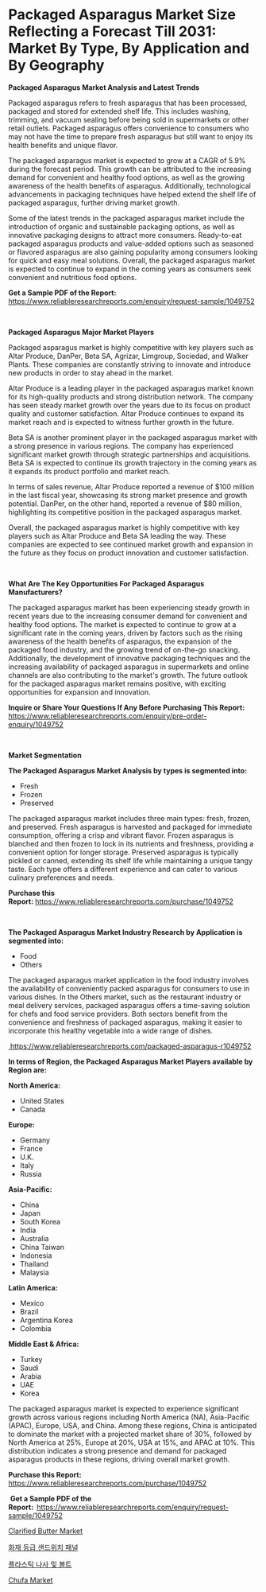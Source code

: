 <p><h1>Packaged Asparagus Market Size Reflecting a Forecast Till 2031: Market By Type, By Application and By Geography</h1></p><p><strong>Packaged Asparagus Market Analysis and Latest Trends</strong></p>
<p><p>Packaged asparagus refers to fresh asparagus that has been processed, packaged and stored for extended shelf life. This includes washing, trimming, and vacuum sealing before being sold in supermarkets or other retail outlets. Packaged asparagus offers convenience to consumers who may not have the time to prepare fresh asparagus but still want to enjoy its health benefits and unique flavor.</p><p>The packaged asparagus market is expected to grow at a CAGR of 5.9% during the forecast period. This growth can be attributed to the increasing demand for convenient and healthy food options, as well as the growing awareness of the health benefits of asparagus. Additionally, technological advancements in packaging techniques have helped extend the shelf life of packaged asparagus, further driving market growth.</p><p>Some of the latest trends in the packaged asparagus market include the introduction of organic and sustainable packaging options, as well as innovative packaging designs to attract more consumers. Ready-to-eat packaged asparagus products and value-added options such as seasoned or flavored asparagus are also gaining popularity among consumers looking for quick and easy meal solutions. Overall, the packaged asparagus market is expected to continue to expand in the coming years as consumers seek convenient and nutritious food options.</p></p>
<p><strong>Get a Sample PDF of the Report:&nbsp;</strong> <a href="https://www.reliableresearchreports.com/enquiry/request-sample/1049752">https://www.reliableresearchreports.com/enquiry/request-sample/1049752</a></p>
<p>&nbsp;</p>
<p><strong>Packaged Asparagus Major Market Players</strong></p>
<p><p>Packaged asparagus market is highly competitive with key players such as Altar Produce, DanPer, Beta SA, Agrizar, Limgroup, Sociedad, and Walker Plants. These companies are constantly striving to innovate and introduce new products in order to stay ahead in the market.</p><p>Altar Produce is a leading player in the packaged asparagus market known for its high-quality products and strong distribution network. The company has seen steady market growth over the years due to its focus on product quality and customer satisfaction. Altar Produce continues to expand its market reach and is expected to witness further growth in the future.</p><p>Beta SA is another prominent player in the packaged asparagus market with a strong presence in various regions. The company has experienced significant market growth through strategic partnerships and acquisitions. Beta SA is expected to continue its growth trajectory in the coming years as it expands its product portfolio and market reach.</p><p>In terms of sales revenue, Altar Produce reported a revenue of $100 million in the last fiscal year, showcasing its strong market presence and growth potential. DanPer, on the other hand, reported a revenue of $80 million, highlighting its competitive position in the packaged asparagus market.</p><p>Overall, the packaged asparagus market is highly competitive with key players such as Altar Produce and Beta SA leading the way. These companies are expected to see continued market growth and expansion in the future as they focus on product innovation and customer satisfaction.</p></p>
<p>&nbsp;</p>
<p><strong>What Are The Key Opportunities For Packaged Asparagus Manufacturers?</strong></p>
<p><p>The packaged asparagus market has been experiencing steady growth in recent years due to the increasing consumer demand for convenient and healthy food options. The market is expected to continue to grow at a significant rate in the coming years, driven by factors such as the rising awareness of the health benefits of asparagus, the expansion of the packaged food industry, and the growing trend of on-the-go snacking. Additionally, the development of innovative packaging techniques and the increasing availability of packaged asparagus in supermarkets and online channels are also contributing to the market's growth. The future outlook for the packaged asparagus market remains positive, with exciting opportunities for expansion and innovation.</p></p>
<p><strong>Inquire or Share Your Questions If Any Before Purchasing This Report:</strong> <a href="https://www.reliableresearchreports.com/enquiry/pre-order-enquiry/1049752">https://www.reliableresearchreports.com/enquiry/pre-order-enquiry/1049752</a></p>
<p>&nbsp;</p>
<p><strong>Market Segmentation</strong></p>
<p><strong>The Packaged Asparagus Market Analysis by types is segmented into:</strong></p>
<p><ul><li>Fresh</li><li>Frozen</li><li>Preserved</li></ul></p>
<p><p>The packaged asparagus market includes three main types: fresh, frozen, and preserved. Fresh asparagus is harvested and packaged for immediate consumption, offering a crisp and vibrant flavor. Frozen asparagus is blanched and then frozen to lock in its nutrients and freshness, providing a convenient option for longer storage. Preserved asparagus is typically pickled or canned, extending its shelf life while maintaining a unique tangy taste. Each type offers a different experience and can cater to various culinary preferences and needs.</p></p>
<p><strong>Purchase this Report:&nbsp;</strong><a href="https://www.reliableresearchreports.com/purchase/1049752">https://www.reliableresearchreports.com/purchase/1049752</a></p>
<p>&nbsp;</p>
<p><strong>The Packaged Asparagus Market Industry Research by Application is segmented into:</strong></p>
<p><ul><li>Food</li><li>Others</li></ul></p>
<p><p>The packaged asparagus market application in the food industry involves the availability of conveniently packed asparagus for consumers to use in various dishes. In the Others market, such as the restaurant industry or meal delivery services, packaged asparagus offers a time-saving solution for chefs and food service providers. Both sectors benefit from the convenience and freshness of packaged asparagus, making it easier to incorporate this healthy vegetable into a wide range of dishes.</p></p>
<p><a href="https://www.reliableresearchreports.com/packaged-asparagus-r1049752">&nbsp;https://www.reliableresearchreports.com/packaged-asparagus-r1049752</a></p>
<p><strong>In terms of Region, the Packaged Asparagus Market Players available by Region are:</strong></p>
<p>
    <p> <strong> North America: </strong>
        <ul>
            <li>United States</li>
            <li>Canada</li>
        </ul>
        </p> 
    <p> <strong> Europe: </strong>
        <ul>
            <li>Germany</li>
            <li>France</li>
            <li>U.K.</li>
            <li>Italy</li>
            <li>Russia</li>
        </ul>
        </p> 
    <p> <strong> Asia-Pacific: </strong>
        <ul>
            <li>China</li>
            <li>Japan</li>
            <li>South Korea</li>
            <li>India</li>
            <li>Australia</li>
            <li>China Taiwan</li>
            <li>Indonesia</li>
            <li>Thailand</li>
            <li>Malaysia</li>
        </ul>
        </p> 
    <p> <strong> Latin America: </strong>
        <ul>
            <li>Mexico</li>
            <li>Brazil</li>
            <li>Argentina Korea</li>
            <li>Colombia</li>
        </ul>
        </p> 
    <p> <strong> Middle East & Africa: </strong>
        <ul>
            <li>Turkey</li>
            <li>Saudi</li>
            <li>Arabia</li>
            <li>UAE</li>
            <li>Korea</li>
        </ul>
    </p>
    </p>
<p><p>The packaged asparagus market is expected to experience significant growth across various regions including North America (NA), Asia-Pacific (APAC), Europe, USA, and China. Among these regions, China is anticipated to dominate the market with a projected market share of 30%, followed by North America at 25%, Europe at 20%, USA at 15%, and APAC at 10%. This distribution indicates a strong presence and demand for packaged asparagus products in these regions, driving overall market growth.</p></p>
<p><strong>Purchase this Report: </strong><a href="https://www.reliableresearchreports.com/purchase/1049752">https://www.reliableresearchreports.com/purchase/1049752</a></p>
<p>&nbsp;<strong>Get a Sample PDF of the Report:&nbsp;&nbsp;</strong><a href="https://www.reliableresearchreports.com/enquiry/request-sample/1049752">https://www.reliableresearchreports.com/enquiry/request-sample/1049752</a></p>
<p><strong></strong></p>
<p><p><a href="https://github.com/JameTravis/Market-Research-Report-List-4/blob/main/clarified-butter-market.md">Clarified Butter Market</a></p><p><a href="https://github.com/sougarounis/Market-Research-Report-List-3/blob/main/191243416402.md">화재 등급 샌드위치 패널</a></p><p><a href="https://github.com/Howaoole34545/Market-Research-Report-List-1/blob/main/325244116403.md">플라스틱 나사 및 볼트</a></p><p><a href="https://github.com/lataunyatinikmelvin59ilbd0dv/Market-Research-Report-List-1/blob/main/chufa-market.md">Chufa Market</a></p></p>